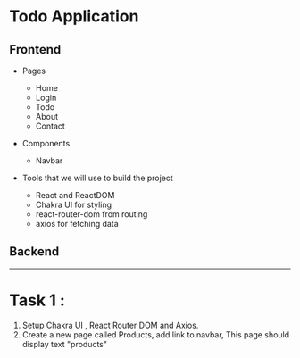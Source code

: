 # Todo Application

## Frontend

- Pages

  - Home
  - Login
  - Todo
  - About
  - Contact

- Components

  - Navbar

- Tools that we will use to build the project
  - React and ReactDOM
  - Chakra UI for styling
  - react-router-dom from routing
  - axios for fetching data

## Backend

---

# Task 1 :

1. Setup Chakra UI , React Router DOM and Axios.
2. Create a new page called Products, add link to navbar, This page should display text "products"
